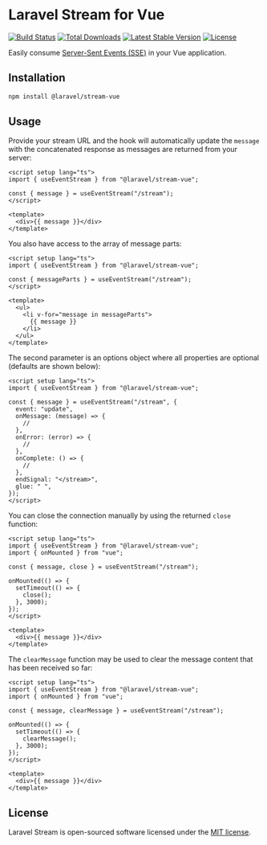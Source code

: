 # Laravel Stream for Vue

<p align="left">
<a href="https://github.com/laravel/stream/actions/workflows/tests.yml"><img src="https://github.com/laravel/stream/actions/workflows/tests.yml/badge.svg" alt="Build Status"></a>
<a href="https://www.npmjs.com/package/@laravel/stream-vue"><img src="https://img.shields.io/npm/dt/@laravel/stream-vue" alt="Total Downloads"></a>
<a href="https://www.npmjs.com/package/@laravel/stream-vue"><img src="https://img.shields.io/npm/v/@laravel/stream-vue" alt="Latest Stable Version"></a>
<a href="https://www.npmjs.com/package/@laravel/stream-vue"><img src="https://img.shields.io/npm/l/@laravel/stream-vue" alt="License"></a>
</p>

Easily consume [Server-Sent Events (SSE)](https://laravel.com/docs/responses#event-streams) in your Vue application.

## Installation

```bash
npm install @laravel/stream-vue
```

## Usage

Provide your stream URL and the hook will automatically update the `message` with the concatenated response as messages are returned from your server:

```vue
<script setup lang="ts">
import { useEventStream } from "@laravel/stream-vue";

const { message } = useEventStream("/stream");
</script>

<template>
  <div>{{ message }}</div>
</template>
```

You also have access to the array of message parts:

```vue
<script setup lang="ts">
import { useEventStream } from "@laravel/stream-vue";

const { messageParts } = useEventStream("/stream");
</script>

<template>
  <ul>
    <li v-for="message in messageParts">
      {{ message }}
    </li>
  </ul>
</template>
```

The second parameter is an options object where all properties are optional (defaults are shown below):

```vue
<script setup lang="ts">
import { useEventStream } from "@laravel/stream-vue";

const { message } = useEventStream("/stream", {
  event: "update",
  onMessage: (message) => {
    //
  },
  onError: (error) => {
    //
  },
  onComplete: () => {
    //
  },
  endSignal: "</stream>",
  glue: " ",
});
</script>
```

You can close the connection manually by using the returned `close` function:

```vue
<script setup lang="ts">
import { useEventStream } from "@laravel/stream-vue";
import { onMounted } from "vue";

const { message, close } = useEventStream("/stream");

onMounted(() => {
  setTimeout(() => {
    close();
  }, 3000);
});
</script>

<template>
  <div>{{ message }}</div>
</template>
```

The `clearMessage` function may be used to clear the message content that has been received so far:

```vue
<script setup lang="ts">
import { useEventStream } from "@laravel/stream-vue";
import { onMounted } from "vue";

const { message, clearMessage } = useEventStream("/stream");

onMounted(() => {
  setTimeout(() => {
    clearMessage();
  }, 3000);
});
</script>

<template>
  <div>{{ message }}</div>
</template>
```

## License

Laravel Stream is open-sourced software licensed under the [MIT license](LICENSE.md).
